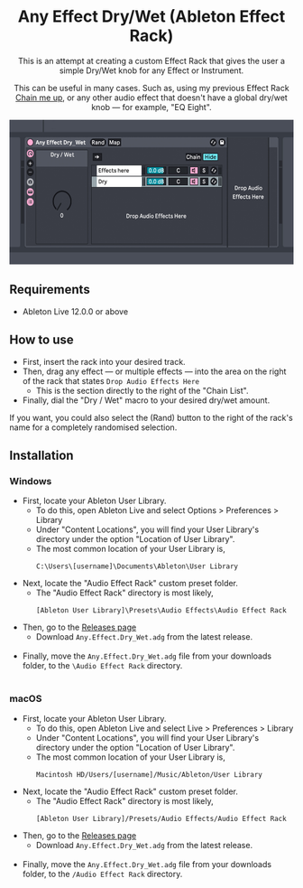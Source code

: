<div align="center">

# Any Effect Dry/Wet (Ableton Effect Rack)
This is an attempt at creating a custom Effect Rack that gives the user a simple Dry/Wet knob for any Effect or Instrument.

This can be useful in many cases. Such as, using my previous Effect Rack [Chain me up](https://github.com/fonkley/chainmeup/), or any other audio effect that doesn't have a global dry/wet knob — for example, "EQ Eight".


<img src="./example.jpg" height="256" />
</div>

## Requirements
- Ableton Live 12.0.0 or above

## How to use
- First, insert the rack into your desired track.
- Then, drag any effect — or multiple effects — into the area on the right of the rack that states ``` Drop Audio Effects Here ```
  - This is the section directly to the right of the "Chain List".
- Finally, dial the "Dry / Wet" macro to your desired dry/wet amount.

If you want, you could also select the (Rand) button to the right of the rack's name for a completely randomised selection.

## Installation
### Windows
- First, locate your Ableton User Library.
  - To do this, open Ableton Live and select Options > Preferences > Library
  - Under "Content Locations", you will find your User Library's directory under the option "Location of User Library".
  - The most common location of your User Library is,
    ```
    C:\Users\[username]\Documents\Ableton\User Library
    ```
- Next, locate the "Audio Effect Rack" custom preset folder.
  - The "Audio Effect Rack" directory is most likely,
    ```
    [Ableton User Library]\Presets\Audio Effects\Audio Effect Rack
    ```
- Then, go to the [Releases page](https://github.com/fonkley/anyeffectdrywet/releases/)
  - Download `Any.Effect.Dry_Wet.adg` from the latest release.
<br> </br>
- Finally, move the `Any.Effect.Dry_Wet.adg` file from your downloads folder, to the `\Audio Effect Rack` directory.
<br> </br>
### macOS
- First, locate your Ableton User Library.
  - To do this, open Ableton Live and select Live > Preferences > Library
  - Under "Content Locations", you will find your User Library's directory under the option "Location of User Library".
  - The most common location of your User Library is,
    ```
    Macintosh HD/Users/[username]/Music/Ableton/User Library
    ```
- Next, locate the "Audio Effect Rack" custom preset folder.
  - The "Audio Effect Rack" directory is most likely,
    ```
    [Ableton User Library]/Presets/Audio Effects/Audio Effect Rack
    ```
- Then, go to the [Releases page](https://github.com/fonkley/anyeffectdrywet/releases/)
  - Download `Any.Effect.Dry_Wet.adg` from the latest release.
<br> </br>
- Finally, move the `Any.Effect.Dry_Wet.adg` file from your downloads folder, to the `/Audio Effect Rack` directory.
